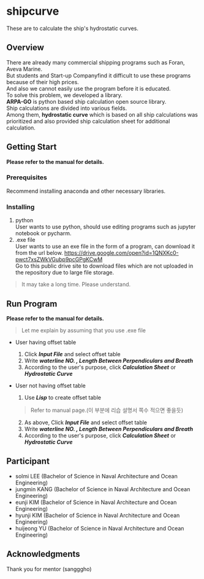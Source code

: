 # shipcurve
These are to calculate the ship's hydrostatic curves.

## Overview

There are already many commercial shipping programs such as Foran, Aveva Marine.  
But students and Start-up Companyfind it difficult to use these programs because of their high prices.  
And also we cannot easily use the program before it is educated.  
To solve this problem, we developed a library.  
**ARPA-GO** is python based ship calculation open source library.   
Ship calculations are divided into various fields.   
Among them, **hydrostatic curve** which is based on all ship calculations was prioritized and also provided ship calculation sheet for additional calculation.

## Getting Start
**Please refer to the manual for details.**  
### Prerequisites  
  Recommend installing anaconda and other necessary libraries.    
### Installing  
1. python  
  User wants to use python, should use editing programs such as jupyter notebook or pycharm.
2. .exe file  
  User wants to use an exe file in the form of a program, can download it from the url below.
  https://drive.google.com/open?id=1QNXKc0-pwct7xsZWkVGubp9pcGPgKCwM  
  Go to this public drive site to download files which are not uploaded in the repository due to large file storage. 
  > It may take a long time. Please understand.
  
## Run Program  
**Please refer to the manual for details.**  
>Let me explain by assuming that you use .exe file  
* User having offset table 
  1. Click ***Input File*** and select offset table
  2. Write ***waterline NO. , Length Between Perpendiculars and Breath***
  3. According to the user's purpose, click ***Calculation Sheet*** or ***Hydrostatic Curve***
  
* User not having offset table
  1. Use ***Lisp*** to create offset table
  > Refer to manual page.(이 부분에 리습 설명서 쪽수 적으면 좋을듯)
  2. As above, Click ***Input File*** and select offset table
  3. Write ***waterline NO. , Length Between Perpendiculars and Breath***
  4. According to the user's purpose, click ***Calculation Sheet*** or ***Hydrostatic Curve***
  
## Participant
* solmi LEE    (Bachelor of Science in Naval Architecture and Ocean Engineering)  
* jungmin KANG (Bachelor of Science in Naval Architecture and Ocean Engineering)  
* eunji KIM    (Bachelor of Science in Naval Architecture and Ocean Engineering)  
* hyunji KIM   (Bachelor of Science in Naval Architecture and Ocean Engineering)  
* huijeong YU  (Bachelor of Science in Naval Architecture and Ocean Engineering)  

## Acknowledgments
Thank you for mentor (sangggho)
